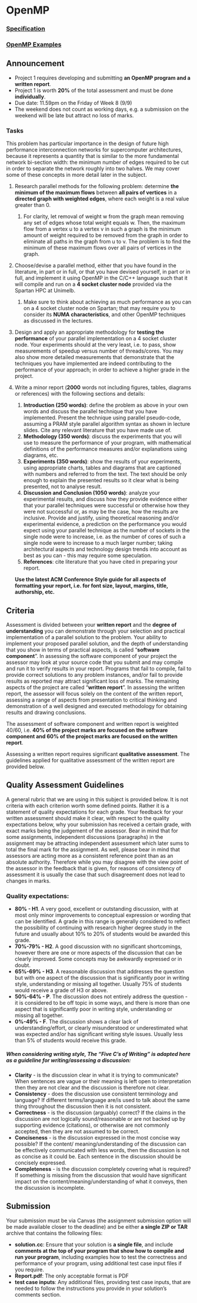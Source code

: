 # OpenMP

### [Specification](resources/proj1-spec.pdf)

### [OpenMP Examples](resources/openmp-examples-4.5.0.pdf)



## Announcement

* Project 1 requires developing and submitting **an OpenMP program and a written report**.
* Project 1 is worth **20%** of the total assessment and must be done **individually**.
* Due date: 11.59pm on the Friday of Week 8 (9/9)
* The weekend does not count as working days, e.g. a submission on the weekend will be late but attract no loss of marks.



### Tasks

This problem has particular importance in the design of future high performance interconnection networks for supercomputer architectures, because it represents a quantity that is similar to the more fundamental network bi-section width: the minimum number of edges required to be cut in order to separate the network roughly into two halves. We may cover some of these concepts in more detail later in the subject.

1. Research parallel methods for the following problem: determine **the minimum of the maximum flows** between **all pairs of vertices** in a **directed graph with weighted edges**, where each weight is a real value greater than 0.

   1. For clarity, let removal of weight w from the graph mean removing any set of edges whose total weight equals w. Then, the maximum flow from a vertex u to a vertex v in such a graph is the minimum amount of weight required to be removed from the graph in order to eliminate all paths in the graph from u to v. The problem is to find the minimum of these maximum flows over all pairs of vertices in the graph.

2. Choose/devise a parallel method, either that you have found in the literature, in part or in full, or that you have devised yourself, in part or in full, and implement it using OpenMP in the C/C++ language such that it will compile and run on a **4 socket cluster node** provided via the Spartan HPC at Unimelb.

   1. Make sure to think about achieving as much performance as you can on a 4 socket cluster node on Spartan; that may require you to consider its **NUMA characteristics**, and other OpenMP techniques as discussed in the lectures.

3. Design and apply an appropriate methodology for **testing the performance** of your parallel implementation on a 4 socket cluster node. Your experiments should at the very least, i.e. to pass, show measurements of speedup versus number of threads/cores. You may also show more detailed measurements that demonstrate that the techniques you have implemented are indeed contributing to the performance of your approach; in order to achieve a higher grade in the project.

4. Write a minor report (**2000** words not including figures, tables, diagrams or references) with the following sections and details:

   1. **Introduction (250 words)**: define the problem as above in your own words and discuss the parallel technique that you have implemented. Present the technique using parallel pseudo-code, assuming a PRAM style parallel algorithm syntax as shown in lecture slides. Cite any relevant literature that you have made use of.
   2. **Methodology (350 words)**: discuss the experiments that you will use to measure the performance of your program, with mathematical definitions of the performance measures and/or explanations using diagrams, etc.
   3. **Experiments (350 words)**: show the results of your experiments, using appropriate charts, tables and diagrams that are captioned with numbers and referred to from the text. The text should be only enough to explain the presented results so it clear what is being presented, not to analyse result.
   4. **Discussion and Conclusion (1050 words)**: analyze your experimental results, and discuss how they provide evidence either that your parallel techniques were successful or otherwise how they were not successful or, as may be the case, how the results are inclusive. Provide and justify, using theoretical reasoning and/or experimental evidence, a prediction on the performance you would expect using your parallel technique as the number of sockets in the single node were to increase, i.e. as the number of cores of such a single node were to increase to a much larger number; taking architectural aspects and technology design trends into account as best as you can - this may require some speculation.
   5. **References**: cite literature that you have cited in preparing your report.

   **Use the latest ACM Conference Style guide for all aspects of formatting your report, i.e. for font size, layout, margins, title, authorship, etc.**



## Criteria

Assessment is divided between your **written report** and the **degree of understanding** you can demonstrate through your selection and practical implementation of a parallel solution to the problem. Your ability to implement your proposed parallel solution, and the depth of understanding that you show in terms of practical aspects, is called “**software component**”. In assessing the software component of your project the assessor may look at your source code that you submit and may compile and run it to verify results in your report. Programs that fail to compile, fail to provide correct solutions to any problem instances, and/or fail to provide results as reported may attract significant loss of marks. The remaining aspects of the project are called “**written report**”. In assessing the written report, the assessor will focus solely on the content of the written report, assessing a range of aspects from presentation to critical thinking and demonstration of a well designed and executed methodology for obtaining results and drawing conclusions.

The assessment of software component and written report is weighted 40/60, i.e. **40% of the project marks are focused on the software component and 60% of the project marks are focused on the written report**.

Assessing a written report requires significant **qualitative assessment**. The guidelines applied for qualitative assessment of the written report are provided below.



## Quality Assessment Guidelines

A general rubric that we are using in this subject is provided below. It is not criteria with each criterion worth some defined points. Rather it is a statement of quality expectations for each grade. Your feedback for your written assessment should make it clear, with respect to the quality expectations below, why your submission has received a certain grade, with exact marks being the judgement of the assessor. Bear in mind that for some assignments, independent discussions (paragraphs) in the assignment may be attracting independent assessment which later sums to total the final mark for the assignment. As well, please bear in mind that assessors are acting more as a consistent reference point than as an absolute authority. Therefore while you may disagree with the view point of the assessor in the feedback that is given, for reasons of consistency of assessment it is usually the case that such disagreement does not lead to changes in marks.

### Quality expectations:

* **80% - H1**. A very good, excellent or outstanding discussion, with at most only minor improvements to conceptual expression or wording that can be identified. A grade in this range is generally considered to reflect the possibility of continuing with research higher degree study in the future and usually about 10% to 20% of students would be awarded this grade.
* **70%-79% - H2**. A good discussion with no significant shortcomings, however there are one or more aspects of the discussion that can be clearly improved. Some concepts may be awkwardly expressed or in doubt.
* **65%-69% - H3**. A reasonable discussion that addresses the question but with one aspect of the discussion that is significantly poor in writing style, understanding or missing all together. Usually 75% of students would receive a grade of H3 or above.
* **50%-64% - P**. The discussion does not entirely address the question - it is considered to be off topic in some ways, and there is more than one aspect that is significantly poor in writing style, understanding or missing all together.
* **0%-49% - F**. The discussion shows a clear lack of understanding/effort, or clearly misunderstood or underestimated what was expected and/or has significant writing style issues. Usually less than 5% of students would receive this grade.

##### **When considering writing style, The “Five C’s of Writing” is adapted here as a guideline for writing/assessing a discussion:**

* **Clarity** - is the discussion clear in what it is trying to communicate? When sentences are vague or their meaning is left open to interpretation then they are not clear and the discussion is therefore not clear.
* **Consistency** - does the discussion use consistent terminology and language? If different terms/language are/is used to talk about the same thing throughout the discussion then it is not consistent.
* **Correctness** - is the discussion (arguably) correct? If the claims in the discussion are not logically sound/reasonable or are not backed up by supporting evidence (citations), or otherwise are not commonly accepted, then they are not assumed to be correct.
* **Conciseness** - is the discussion expressed in the most concise way possible? If the content/ meaning/understanding of the discussion can be effectively communicated with less words, then the discussion is not as concise as it could be. Each sentence in the discussion should be concisely
  expressed.
* **Completeness** - is the discussion completely covering what is required? If something is missing from the discussion that would have significant impact on the content/meaning/understanding of what it conveys, then the discussion is incomplete.



## Submission

Your submission must be via Canvas (the assignment submission option will be made available closer to the deadline) and be either **a single ZIP or TAR** archive that contains the following files:

* **solution.cc**: Ensure that your solution is **a single file**, and include **comments at the top of your program that show how to compile and run your program**, including examples how to test the correctness and performance of your program, using additional test case input files if you require.
* **Report.pdf**: The only acceptable format is PDF
* **test case inputs**: Any additional files, providing test case inputs, that are needed to follow the instructions you provide in your solution’s comments section.

